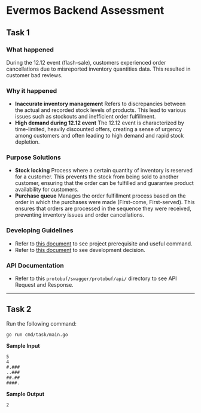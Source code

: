 # Evermos Backend Assessment

## Task 1

### What happened
During the 12.12 event (flash-sale), customers experienced order cancellations due to misreported inventory quantities data. This resulted in customer bad reviews.

### Why it happened
- **Inaccurate inventory management**
  Refers to discrepancies between the actual and recorded stock levels of products. This lead to various issues such as stockouts and inefficient order fulfillment.
- **High demand during 12.12 event**
  The 12.12 event is characterized by time-limited, heavily discounted offers, creating a sense of urgency among customers and often leading to high demand and rapid stock depletion.

### Purpose Solutions
- **Stock locking**
  Process where a certain quantity of inventory is reserved for a customer. This prevents the stock from being sold to another customer, ensuring that the order can be fulfilled and guarantee product availability for customers.
- **Purchase queue**
  Manages the order fulfillment process based on the order in which the purchases were made (First-come, First-served). This ensures that orders are processed in the sequence they were received, preventing inventory issues and order cancellations.

### Developing Guidelines
- Refer to [this document](./docs/HOW-TO-USE.md) to see project prerequisite and useful command.
- Refer to [this document](./docs/DEVELOPMENT.md) to see development decision.

### API Documentation
- Refer to this `protobuf/swagger/protobuf/api/` directory to see API Request and Response.

---

## Task 2

Run the following command:
```
go run cmd/task/main.go
```

**Sample Input**
```
5
4
#.###
..###
##.##
####.
```

**Sample Output**
```
2
```
